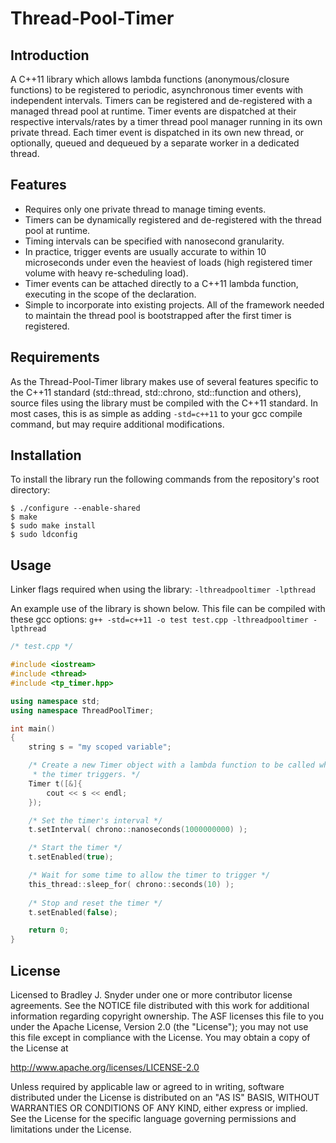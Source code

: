 Thread-Pool-Timer
=================

Introduction
------------

A C++11 library which allows lambda functions (anonymous/closure functions) to be registered to periodic, asynchronous timer events with independent intervals. Timers can be registered and de-registered with a managed thread pool at runtime. Timer events are dispatched at their respective intervals/rates by a timer thread pool manager running in its own private thread. Each timer event is dispatched in its own new thread, or optionally, queued and dequeued by a separate worker in a dedicated thread.

Features
--------
* Requires only one private thread to manage timing events.
* Timers can be dynamically registered and de-registered with the thread pool at runtime.
* Timing intervals can be specified with nanosecond granularity.
* In practice, trigger events are usually accurate to within 10 microseconds under even the heaviest of loads (high registered timer volume with heavy re-scheduling load).
* Timer events can be attached directly to a C++11 lambda function, executing in the scope of the declaration.
* Simple to incorporate into existing projects. All of the framework needed to maintain the thread pool is bootstrapped after the first timer is registered.

Requirements
------------

As the Thread-Pool-Timer library makes use of several features specific to the C++11 standard (std::thread, std::chrono, std::function and others), source files using the library must be compiled with the C++11 standard. In most cases, this is as simple as adding `-std=c++11` to your gcc compile command, but may require additional modifications.

Installation
------------

To install the library run the following commands from the repository's root directory:

```
$ ./configure --enable-shared
$ make
$ sudo make install
$ sudo ldconfig
```

Usage
-----

Linker flags required when using the library: `-lthreadpooltimer -lpthread`

An example use of the library is shown below. This file can be compiled with these gcc options: `g++ -std=c++11 -o test test.cpp -lthreadpooltimer -lpthread`

```cpp
/* test.cpp */

#include <iostream>
#include <thread>
#include <tp_timer.hpp>

using namespace std;
using namespace ThreadPoolTimer;

int main()
{
    string s = "my scoped variable";

    /* Create a new Timer object with a lambda function to be called when
     * the timer triggers. */
    Timer t([&]{
        cout << s << endl;
    });

    /* Set the timer's interval */
    t.setInterval( chrono::nanoseconds(1000000000) );

    /* Start the timer */
    t.setEnabled(true);

    /* Wait for some time to allow the timer to trigger */
    this_thread::sleep_for( chrono::seconds(10) );
    
    /* Stop and reset the timer */
    t.setEnabled(false);

    return 0;
}
```

License
-------

Licensed to Bradley J. Snyder under one or more contributor license agreements.  See the NOTICE file distributed with this work for additional information regarding copyright ownership.  The ASF licenses this file to you under the Apache License, Version 2.0 (the "License"); you may not use this file except in compliance with the License.  You may obtain a copy of the License at

  http://www.apache.org/licenses/LICENSE-2.0

Unless required by applicable law or agreed to in writing, software distributed under the License is distributed on an "AS IS" BASIS, WITHOUT WARRANTIES OR CONDITIONS OF ANY KIND, either express or implied.  See the License for the specific language governing permissions and limitations under the License.
